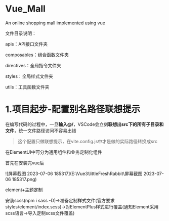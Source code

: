 # Vue_Mall
An online shopping mall implemented using vue

文件目录说明：

apis：API接口文件夹

composables：组合函数文件夹

directives：全局指令文件夹

styles：全局样式文件夹

utils：工具函数文件夹

# 1.项目起步-配置别名路径联想提示

在编写代码的过程中，一旦**输入@/**，VSCode会立刻**联想出src下的所有子目录和文件**，统一文件路径访问不容易出错

> 这个配置只做联想提示，在vite.config.js中才是做的实际路径转换成src

在ElementUI中可分为通用组件和业务定制化组件

首先在安装完vue后

![屏幕截图 2023-07-06 185317](E:\Vue3\littleFreshRabbit\屏幕截图 2023-07-06 185317.png)

element+主题定制

安装scss(npm i sass -D)->准备定制样式文件(官方要求 styles/element/index.scss)->对ElementPlus样式进行覆盖(通知Element采用scss语言->导入定制scss文件覆盖)

